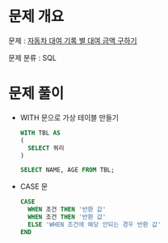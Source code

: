 # 문제 개요

문제 : [자동차 대여 기록 별 대여 금액 구하기](https://school.programmers.co.kr/learn/courses/30/lessons/151141)

문제 분류 : SQL

# 문제 풀이

- WITH 문으로 가상 테이블 만들기

  ```SQL
  WITH TBL AS
  (
    SELECT 쿼리
  )

  SELECT NAME, AGE FROM TBL;
  ```

- CASE 문
  ```SQL
  CASE
    WHEN 조건 THEN '반환 값'
    WHEN 조건 THEN '반환 값'
    ELSE 'WHEN 조건에 해당 안되는 경우 반환 값'
  END
  ```
